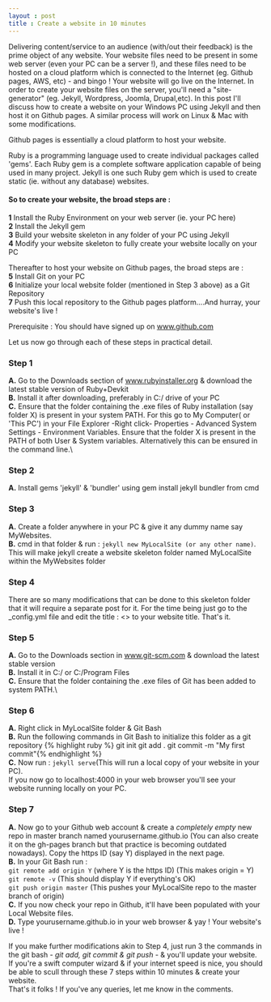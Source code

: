 ```yaml
---
layout : post
title : Create a website in 10 minutes
---
```


Delivering content/service to an audience (with/out their feedback) is the prime object of any website. Your website files need to be present in some web server (even your PC can be a server !), and these files need to be hosted on a cloud platform which is connected to the Internet (eg. Github pages, AWS, etc) - and bingo ! Your website will go live on the Internet.
In order to create your website files on the server, you'll need a "site-generator" (eg. Jekyll, Wordpress, Joomla, Drupal,etc).
In this post I'll discuss how to create a website on your Windows PC using Jekyll and then host it on Github pages. A similar process will work on Linux & Mac with some modifications.

Github pages is essentially a cloud platform to host your website.

Ruby is a programming language used to create individual packages called 'gems'. Each Ruby gem is a complete software application capable of being used in many project. Jekyll is one such Ruby gem which is used to create static (ie. without any database) websites. 

#### So to create your website, the broad steps are :

**1** 	Install the Ruby Environment on your web server (ie. your PC here)\
**2** 	Install the Jekyll gem \
**3** 	Build your website skeleton in any folder of your PC using Jekyll\
**4** 	Modify your website skeleton to fully create your website locally on your PC

Thereafter to host your website on Github pages, the broad steps are :\
**5** 	Install Git on your PC\
**6** 	Initialize your local website folder (mentioned in Step 3 above) as a Git Repository\
**7** 	Push this local repository to the Github pages platform....And hurray, your website's live !

Prerequisite : You should have signed up on www.github.com

Let us now go through each of these steps in practical detail.

### Step 1
**A.**	Go to the Downloads section of www.rubyinstaller.org & download the latest stable version of Ruby+Devkit\
**B.**	Install it after downloading, preferably in C:/ drive of your PC\
**C.**	Ensure that the folder containing the .exe files of Ruby installation (say folder X) is present in your system PATH. For this go to My Computer( or 'This PC') in your File Explorer -Right click- Properties - Advanced System Settings - Environment Variables. Ensure that the folder X is present in the PATH of both User & System variables. Alternatively this can be ensured in the command line.\

### Step 2
**A.** Install gems 'jekyll' & 'bundler' using gem install jekyll bundler from cmd

### Step 3
**A.** Create a folder anywhere in your PC & give it any dummy name say MyWebsites.\
**B.** cmd in that folder & run : `jekyll new MyLocalSite (or any other name)`.  This will make jekyll create a website skeleton folder named MyLocalSite within the MyWebsites folder

### Step 4
There are so many modifications that can be done to this skeleton folder that it will require a separate post for it. For the time being just go to the _config.yml file and edit the title : <> to your website title. That's it.

### Step 5
**A.** Go to the Downloads section in www.git-scm.com & download the latest stable version\
**B.** Install it in C:/ or C:/Program Files\
**C.** Ensure that the folder containing the .exe files of Git has been added to system PATH.\

### Step 6
**A.** Right click in MyLocalSite folder & Git Bash \
**B.** Run the following commands in Git Bash to initialize this folder as a git repository
	{% highlight ruby %}
	git init 
	git add .
	git commit -m "My first commit"{% endhighlight %}\
**C.**  Now run : `jekyll serve`(This will run a local copy of your website in your PC).\
	If you now go to localhost:4000 in your web browser you'll see your website running locally on your PC.
	
	
### Step 7	
**A.** Now go to your Github web account & create a *completely empty* new repo in master branch named yourusername.github.io (You can also create it on the gh-pages branch but that practice is becoming outdated nowadays). Copy the https ID (say Y) displayed in the next page. \
**B.** In your Git Bash run :\
	`git remote add origin Y` (where Y is the https ID) (This makes origin = Y)\
	`git remote -v`  (This should display Y if everything's OK)\
	`git push origin master` (This pushes your MyLocalSite repo to the master branch of origin)\
**C.** If you now check your repo in Github, it'll have been populated with your Local Website files.\
**D.** Type yourusername.github.io in your web browser & yay ! Your website's live !

If you make further modifications akin to Step 4, just run 3 the commands in the git bash - _git add, git commit & git push_ - & you'll update your website.\
If you're a swift computer wizard & if your internet speed is nice, you should be able to scull through these 7 steps within 10 minutes & create your website.\
That's it folks ! If you've any queries, let me know in the comments. 




















